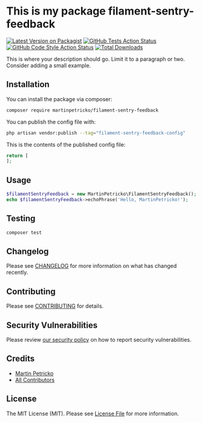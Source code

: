 [//]: # (TODO: UPDATE README)

# This is my package filament-sentry-feedback

[![Latest Version on Packagist](https://img.shields.io/packagist/v/martinpetricko/filament-sentry-feedback.svg?style=flat-square)](https://packagist.org/packages/martinpetricko/filament-sentry-feedback)
[![GitHub Tests Action Status](https://img.shields.io/github/actions/workflow/status/martinpetricko/filament-sentry-feedback/run-tests.yml?branch=main&label=tests&style=flat-square)](https://github.com/martinpetricko/filament-sentry-feedback/actions?query=workflow%3Arun-tests+branch%3Amain)
[![GitHub Code Style Action Status](https://img.shields.io/github/actions/workflow/status/martinpetricko/filament-sentry-feedback/fix-php-code-styling.yml?branch=main&label=code%20style&style=flat-square)](https://github.com/martinpetricko/filament-sentry-feedback/actions?query=workflow%3A"Fix+PHP+code+styling"+branch%3Amain)
[![Total Downloads](https://img.shields.io/packagist/dt/martinpetricko/filament-sentry-feedback.svg?style=flat-square)](https://packagist.org/packages/martinpetricko/filament-sentry-feedback)



This is where your description should go. Limit it to a paragraph or two. Consider adding a small example.

## Installation

You can install the package via composer:

```bash
composer require martinpetricko/filament-sentry-feedback
```

You can publish the config file with:

```bash
php artisan vendor:publish --tag="filament-sentry-feedback-config"
```

This is the contents of the published config file:

```php
return [
];
```

## Usage

```php
$filamentSentryFeedback = new MartinPetricko\FilamentSentryFeedback();
echo $filamentSentryFeedback->echoPhrase('Hello, MartinPetricko!');
```

## Testing

```bash
composer test
```

## Changelog

Please see [CHANGELOG](CHANGELOG.md) for more information on what has changed recently.

## Contributing

Please see [CONTRIBUTING](.github/CONTRIBUTING.md) for details.

## Security Vulnerabilities

Please review [our security policy](../../security/policy) on how to report security vulnerabilities.

## Credits

- [Martin Petricko](https://github.com/MartinPetricko)
- [All Contributors](../../contributors)

## License

The MIT License (MIT). Please see [License File](LICENSE.md) for more information.
